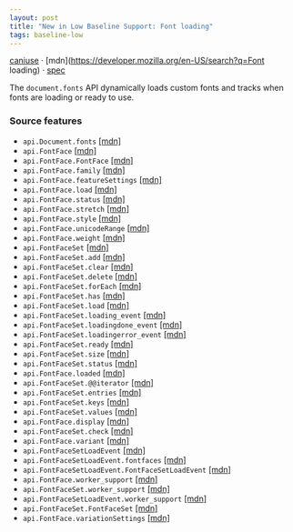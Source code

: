 ```yaml
---
layout: post
title: "New in Low Baseline Support: Font loading"
tags: baseline-low
---
```


[caniuse](https://caniuse.com/?search=font-loading) · [mdn](https://developer.mozilla.org/en-US/search?q=Font loading) · [spec](https://drafts.csswg.org/css-font-loading-3/)

The `document.fonts` API dynamically loads custom fonts and tracks when fonts are loading or ready to use.

### Source features

- ``api.Document.fonts`` [[mdn]](https://developer.mozilla.org/en-US/search?q=api.Document.fonts)
- ``api.FontFace`` [[mdn]](https://developer.mozilla.org/en-US/search?q=api.FontFace)
- ``api.FontFace.FontFace`` [[mdn]](https://developer.mozilla.org/en-US/search?q=api.FontFace.FontFace)
- ``api.FontFace.family`` [[mdn]](https://developer.mozilla.org/en-US/search?q=api.FontFace.family)
- ``api.FontFace.featureSettings`` [[mdn]](https://developer.mozilla.org/en-US/search?q=api.FontFace.featureSettings)
- ``api.FontFace.load`` [[mdn]](https://developer.mozilla.org/en-US/search?q=api.FontFace.load)
- ``api.FontFace.status`` [[mdn]](https://developer.mozilla.org/en-US/search?q=api.FontFace.status)
- ``api.FontFace.stretch`` [[mdn]](https://developer.mozilla.org/en-US/search?q=api.FontFace.stretch)
- ``api.FontFace.style`` [[mdn]](https://developer.mozilla.org/en-US/search?q=api.FontFace.style)
- ``api.FontFace.unicodeRange`` [[mdn]](https://developer.mozilla.org/en-US/search?q=api.FontFace.unicodeRange)
- ``api.FontFace.weight`` [[mdn]](https://developer.mozilla.org/en-US/search?q=api.FontFace.weight)
- ``api.FontFaceSet`` [[mdn]](https://developer.mozilla.org/en-US/search?q=api.FontFaceSet)
- ``api.FontFaceSet.add`` [[mdn]](https://developer.mozilla.org/en-US/search?q=api.FontFaceSet.add)
- ``api.FontFaceSet.clear`` [[mdn]](https://developer.mozilla.org/en-US/search?q=api.FontFaceSet.clear)
- ``api.FontFaceSet.delete`` [[mdn]](https://developer.mozilla.org/en-US/search?q=api.FontFaceSet.delete)
- ``api.FontFaceSet.forEach`` [[mdn]](https://developer.mozilla.org/en-US/search?q=api.FontFaceSet.forEach)
- ``api.FontFaceSet.has`` [[mdn]](https://developer.mozilla.org/en-US/search?q=api.FontFaceSet.has)
- ``api.FontFaceSet.load`` [[mdn]](https://developer.mozilla.org/en-US/search?q=api.FontFaceSet.load)
- ``api.FontFaceSet.loading_event`` [[mdn]](https://developer.mozilla.org/en-US/search?q=api.FontFaceSet.loading_event)
- ``api.FontFaceSet.loadingdone_event`` [[mdn]](https://developer.mozilla.org/en-US/search?q=api.FontFaceSet.loadingdone_event)
- ``api.FontFaceSet.loadingerror_event`` [[mdn]](https://developer.mozilla.org/en-US/search?q=api.FontFaceSet.loadingerror_event)
- ``api.FontFaceSet.ready`` [[mdn]](https://developer.mozilla.org/en-US/search?q=api.FontFaceSet.ready)
- ``api.FontFaceSet.size`` [[mdn]](https://developer.mozilla.org/en-US/search?q=api.FontFaceSet.size)
- ``api.FontFaceSet.status`` [[mdn]](https://developer.mozilla.org/en-US/search?q=api.FontFaceSet.status)
- ``api.FontFace.loaded`` [[mdn]](https://developer.mozilla.org/en-US/search?q=api.FontFace.loaded)
- ``api.FontFaceSet.@@iterator`` [[mdn]](https://developer.mozilla.org/en-US/search?q=api.FontFaceSet.@@iterator)
- ``api.FontFaceSet.entries`` [[mdn]](https://developer.mozilla.org/en-US/search?q=api.FontFaceSet.entries)
- ``api.FontFaceSet.keys`` [[mdn]](https://developer.mozilla.org/en-US/search?q=api.FontFaceSet.keys)
- ``api.FontFaceSet.values`` [[mdn]](https://developer.mozilla.org/en-US/search?q=api.FontFaceSet.values)
- ``api.FontFace.display`` [[mdn]](https://developer.mozilla.org/en-US/search?q=api.FontFace.display)
- ``api.FontFaceSet.check`` [[mdn]](https://developer.mozilla.org/en-US/search?q=api.FontFaceSet.check)
- ``api.FontFace.variant`` [[mdn]](https://developer.mozilla.org/en-US/search?q=api.FontFace.variant)
- ``api.FontFaceSetLoadEvent`` [[mdn]](https://developer.mozilla.org/en-US/search?q=api.FontFaceSetLoadEvent)
- ``api.FontFaceSetLoadEvent.fontfaces`` [[mdn]](https://developer.mozilla.org/en-US/search?q=api.FontFaceSetLoadEvent.fontfaces)
- ``api.FontFaceSetLoadEvent.FontFaceSetLoadEvent`` [[mdn]](https://developer.mozilla.org/en-US/search?q=api.FontFaceSetLoadEvent.FontFaceSetLoadEvent)
- ``api.FontFace.worker_support`` [[mdn]](https://developer.mozilla.org/en-US/search?q=api.FontFace.worker_support)
- ``api.FontFaceSet.worker_support`` [[mdn]](https://developer.mozilla.org/en-US/search?q=api.FontFaceSet.worker_support)
- ``api.FontFaceSetLoadEvent.worker_support`` [[mdn]](https://developer.mozilla.org/en-US/search?q=api.FontFaceSetLoadEvent.worker_support)
- ``api.FontFaceSet.FontFaceSet`` [[mdn]](https://developer.mozilla.org/en-US/search?q=api.FontFaceSet.FontFaceSet)
- ``api.FontFace.variationSettings`` [[mdn]](https://developer.mozilla.org/en-US/search?q=api.FontFace.variationSettings)
